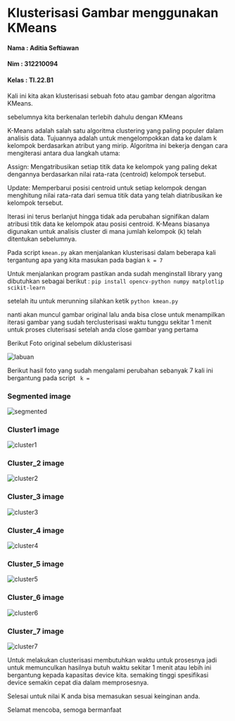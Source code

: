 # Klusterisasi Gambar menggunakan KMeans
#### Nama  : Aditia Seftiawan
#### Nim   : 312210094
#### Kelas : TI.22.B1

Kali ini kita akan klusterisasi sebuah foto atau gambar dengan algoritma KMeans.

sebelumnya kita berkenalan terlebih dahulu dengan KMeans

K-Means adalah salah satu algoritma clustering yang paling populer dalam analisis data. Tujuannya adalah untuk mengelompokkan data ke dalam k kelompok berdasarkan atribut yang mirip. Algoritma ini bekerja dengan cara mengiterasi antara dua langkah utama:

Assign: Mengatribusikan setiap titik data ke kelompok yang paling dekat dengannya berdasarkan nilai rata-rata (centroid) kelompok tersebut.

Update: Memperbarui posisi centroid untuk setiap kelompok dengan menghitung nilai rata-rata dari semua titik data yang telah diatribusikan ke kelompok tersebut.

Iterasi ini terus berlanjut hingga tidak ada perubahan signifikan dalam atribusi titik data ke kelompok atau posisi centroid. K-Means biasanya digunakan untuk analisis cluster di mana jumlah kelompok (k) telah ditentukan sebelumnya.


Pada script `kmean.py` akan menjalankan klusterisasi dalam beberapa kali tergantung
apa yang kita masukan pada bagian
`k = 7`

Untuk menjalankan program pastikan anda sudah menginstall library yang dibutuhkan sebagai berikut :
`pip install opencv-python numpy matplotlip scikit-learn`

setelah itu untuk merunning silahkan ketik `python kmean.py`

nanti akan muncul gambar original lalu anda bisa close untuk menampilkan iterasi gambar yang sudah terclusterisasi waktu tunggu sekitar 1 menit untuk proses cluterisasi setelah anda close gambar yang pertama

Berikut Foto original sebelum diklusterisasi


![labuan](https://github.com/aditia0110/PengolahanCitra_UAS/assets/115475348/f5d98c6b-abcb-466e-8d9a-06e654eb49be)



Berikut hasil foto yang sudah mengalami perubahan sebanyak 7 kali ini bergantung pada script ` k =`

### Segmented image

![segmented](https://github.com/aditia0110/PengolahanCitra_UAS/assets/115475348/7925d1d2-6c27-4b2e-8d4e-c3bc05f47493)


### Cluster1 image

![cluster1](https://github.com/aditia0110/PengolahanCitra_UAS/assets/115475348/7fa0cd87-8512-44b3-969e-ae332af5f655)


### Cluster_2 image

![cluster2](https://github.com/aditia0110/PengolahanCitra_UAS/assets/115475348/0a84ff8f-18a6-4285-94ff-0c331fd41012)


### Cluster_3 image

![cluster3](https://github.com/aditia0110/PengolahanCitra_UAS/assets/115475348/76a14fd8-9a97-47cc-b3c2-1d0af6e704a2)


### Cluster_4 image

![cluster4](https://github.com/aditia0110/PengolahanCitra_UAS/assets/115475348/5e34c70d-e152-4e56-baa4-5213203dc4dd)


### Cluster_5 image

![cluster5](https://github.com/aditia0110/PengolahanCitra_UAS/assets/115475348/4aa53448-abda-4190-a842-7d6450220065)


### Cluster_6 image

![cluster6](https://github.com/aditia0110/PengolahanCitra_UAS/assets/115475348/20584dc6-4c5a-42a8-8d8b-f51fded7d381)


### Cluster_7 image

![cluster7](https://github.com/aditia0110/PengolahanCitra_UAS/assets/115475348/97f0b3ff-5e1c-4989-833f-1163e2df353f)


Untuk melakukan clusterisasi membutuhkan waktu untuk prosesnya jadi untuk memunculkan hasilnya butuh waktu sekitar 1 menit atau lebih ini bergantung kepada kapasitas device kita. semaking tinggi spesifikasi device semakin cepat dia dalam memprosesnya.


Selesai untuk nilai K  anda bisa memasukan sesuai keinginan anda.

Selamat mencoba, semoga bermanfaat




